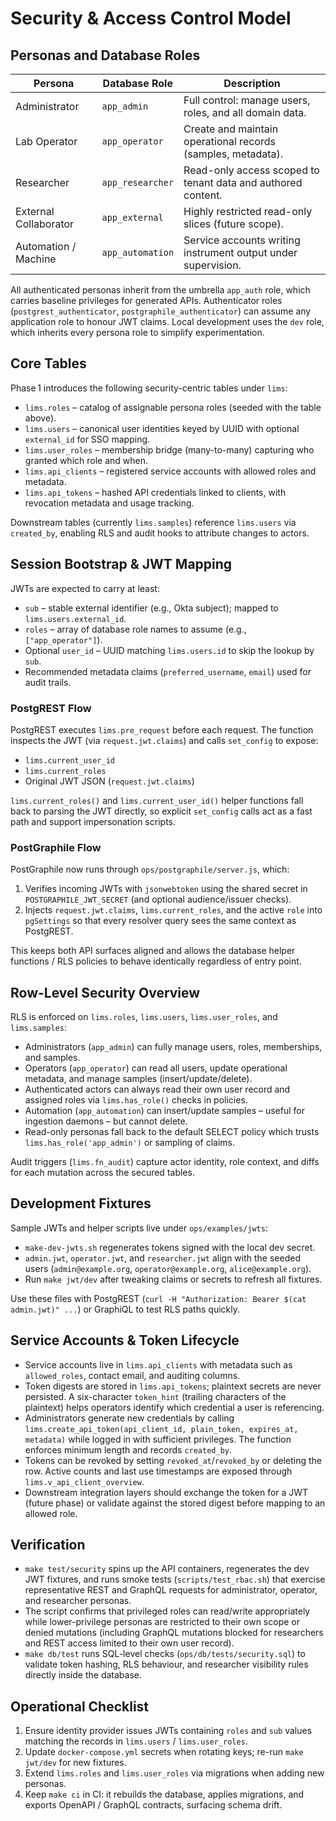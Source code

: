 # Security & Access Control Model

## Personas and Database Roles

| Persona              | Database Role     | Description                                                        |
| -------------------- | ----------------- | ------------------------------------------------------------------ |
| Administrator        | `app_admin`       | Full control: manage users, roles, and all domain data.            |
| Lab Operator         | `app_operator`    | Create and maintain operational records (samples, metadata).       |
| Researcher           | `app_researcher`  | Read-only access scoped to tenant data and authored content.       |
| External Collaborator| `app_external`    | Highly restricted read-only slices (future scope).                 |
| Automation / Machine | `app_automation`  | Service accounts writing instrument output under supervision.      |

All authenticated personas inherit from the umbrella `app_auth` role, which carries baseline privileges for generated APIs. Authenticator roles (`postgrest_authenticator`, `postgraphile_authenticator`) can assume any application role to honour JWT claims. Local development uses the `dev` role, which inherits every persona role to simplify experimentation.

## Core Tables

Phase 1 introduces the following security-centric tables under `lims`:

- `lims.roles` – catalog of assignable persona roles (seeded with the table above).
- `lims.users` – canonical user identities keyed by UUID with optional `external_id` for SSO mapping.
- `lims.user_roles` – membership bridge (many-to-many) capturing who granted which role and when.
- `lims.api_clients` – registered service accounts with allowed roles and metadata.
- `lims.api_tokens` – hashed API credentials linked to clients, with revocation metadata and usage tracking.

Downstream tables (currently `lims.samples`) reference `lims.users` via `created_by`, enabling RLS and audit hooks to attribute changes to actors.

## Session Bootstrap & JWT Mapping

JWTs are expected to carry at least:

- `sub` – stable external identifier (e.g., Okta subject); mapped to `lims.users.external_id`.
- `roles` – array of database role names to assume (e.g., `["app_operator"]`).
- Optional `user_id` – UUID matching `lims.users.id` to skip the lookup by `sub`.
- Recommended metadata claims (`preferred_username`, `email`) used for audit trails.

### PostgREST Flow

PostgREST executes `lims.pre_request` before each request. The function inspects the JWT (via `request.jwt.claims`) and calls `set_config` to expose:

- `lims.current_user_id`
- `lims.current_roles`
- Original JWT JSON (`request.jwt.claims`)

`lims.current_roles()` and `lims.current_user_id()` helper functions fall back to parsing the JWT directly, so explicit `set_config` calls act as a fast path and support impersonation scripts.

### PostGraphile Flow

PostGraphile now runs through `ops/postgraphile/server.js`, which:

1. Verifies incoming JWTs with `jsonwebtoken` using the shared secret in `POSTGRAPHILE_JWT_SECRET` (and optional audience/issuer checks).
2. Injects `request.jwt.claims`, `lims.current_roles`, and the active `role` into `pgSettings` so that every resolver query sees the same context as PostgREST.

This keeps both API surfaces aligned and allows the database helper functions / RLS policies to behave identically regardless of entry point.

## Row-Level Security Overview

RLS is enforced on `lims.roles`, `lims.users`, `lims.user_roles`, and `lims.samples`:

- Administrators (`app_admin`) can fully manage users, roles, memberships, and samples.
- Operators (`app_operator`) can read all users, update operational metadata, and manage samples (insert/update/delete).
- Authenticated actors can always read their own user record and assigned roles via `lims.has_role()` checks in policies.
- Automation (`app_automation`) can insert/update samples – useful for ingestion daemons – but cannot delete.
- Read-only personas fall back to the default SELECT policy which trusts `lims.has_role('app_admin')` or sampling of claims.

Audit triggers (`lims.fn_audit`) capture actor identity, role context, and diffs for each mutation across the secured tables.

## Development Fixtures

Sample JWTs and helper scripts live under `ops/examples/jwts`:

- `make-dev-jwts.sh` regenerates tokens signed with the local dev secret.
- `admin.jwt`, `operator.jwt`, and `researcher.jwt` align with the seeded users (`admin@example.org`, `operator@example.org`, `alice@example.org`).
- Run `make jwt/dev` after tweaking claims or secrets to refresh all fixtures.

Use these files with PostgREST (`curl -H "Authorization: Bearer $(cat admin.jwt)" ...`) or GraphiQL to test RLS paths quickly.

## Service Accounts & Token Lifecycle

- Service accounts live in `lims.api_clients` with metadata such as `allowed_roles`, contact email, and auditing columns.
- Token digests are stored in `lims.api_tokens`; plaintext secrets are never persisted. A six-character `token_hint` (trailing characters of the plaintext) helps operators identify which credential a user is referencing.
- Administrators generate new credentials by calling `lims.create_api_token(api_client_id, plain_token, expires_at, metadata)` while logged in with sufficient privileges. The function enforces minimum length and records `created_by`.
- Tokens can be revoked by setting `revoked_at`/`revoked_by` or deleting the row. Active counts and last use timestamps are exposed through `lims.v_api_client_overview`.
- Downstream integration layers should exchange the token for a JWT (future phase) or validate against the stored digest before mapping to an allowed role.

## Verification

- `make test/security` spins up the API containers, regenerates the dev JWT fixtures, and runs smoke tests (`scripts/test_rbac.sh`) that exercise representative REST and GraphQL requests for administrator, operator, and researcher personas.
- The script confirms that privileged roles can read/write appropriately while lower-privilege personas are restricted to their own scope or denied mutations (including GraphQL mutations blocked for researchers and REST access limited to their own user record).
- `make db/test` runs SQL-level checks (`ops/db/tests/security.sql`) to validate token hashing, RLS behaviour, and researcher visibility rules directly inside the database.

## Operational Checklist

1. Ensure identity provider issues JWTs containing `roles` and `sub` values matching the records in `lims.users` / `lims.user_roles`.
2. Update `docker-compose.yml` secrets when rotating keys; re-run `make jwt/dev` for new fixtures.
3. Extend `lims.roles` and `lims.user_roles` via migrations when adding new personas.
4. Keep `make ci` in CI: it rebuilds the database, applies migrations, and exports OpenAPI / GraphQL contracts, surfacing schema drift.
